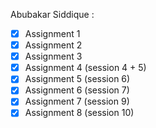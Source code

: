 Abubakar Siddique :
- [x] Assignment 1
- [x] Assignment 2
- [x] Assignment 3
- [x] Assignment 4 (session 4 + 5)
- [x] Assignment 5 (session 6)
- [x] Assignment 6 (session 7)
- [x] Assignment 7 (session 9)
- [x] Assignment 8 (session 10)